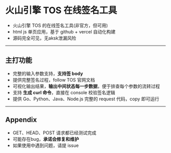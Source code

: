 # 火山引擎 TOS 在线签名工具

* 火山引擎 TOS 的在线签名工具(非官方，但可用)
* html js 单页应用，基于 github + vercel 自动化构建
* 源码完全可见，无aksk泄漏风险

--- 

## 主打功能
* 完整的输入参数支持，**支持签 body**
* 提供完整签名过程，follow TOS 官网文档
* 可视化输出结果，**输出中间状态每一步数据**，便于排查每个参数的流转过程
* 支持 **生成 curl 命令**，直接在 console 校验签名逻辑
* 提供 Go、Python、Java、Node.js 完整的 request 代码，copy 即可运行

---

## Appendix
* GET、HEAD、POST 请求都已经测试完成
* 可能存在bug，**承诺会修复和维护**
* 如果使用中遇到问题，请提 issue